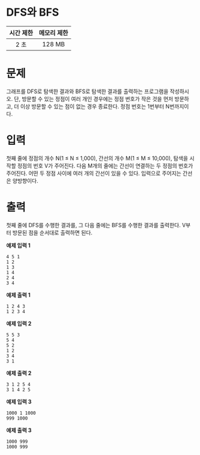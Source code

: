 # DFS와 BFS

| 시간 제한 |	메모리 제한|
| :---: |:---: |
|2 초|	128 MB |

# 문제
그래프를 DFS로 탐색한 결과와 BFS로 탐색한 결과를 출력하는 프로그램을 작성하시오. 단, 방문할 수 있는 정점이 여러 개인 경우에는 정점 번호가 작은 것을 먼저 방문하고, 더 이상 방문할 수 있는 점이 없는 경우 종료한다. 정점 번호는 1번부터 N번까지이다.

# 입력
첫째 줄에 정점의 개수 N(1 ≤ N ≤ 1,000), 간선의 개수 M(1 ≤ M ≤ 10,000), 탐색을 시작할 정점의 번호 V가 주어진다. 다음 M개의 줄에는 간선이 연결하는 두 정점의 번호가 주어진다. 어떤 두 정점 사이에 여러 개의 간선이 있을 수 있다. 입력으로 주어지는 간선은 양방향이다.

# 출력
첫째 줄에 DFS를 수행한 결과를, 그 다음 줄에는 BFS를 수행한 결과를 출력한다. V부터 방문된 점을 순서대로 출력하면 된다.

**예제 입력 1** 
```
4 5 1
1 2
1 3
1 4
2 4
3 4
```
**예제 출력 1** 
```
1 2 4 3
1 2 3 4
```
**예제 입력 2** 
```
5 5 3
5 4
5 2
1 2
3 4
3 1
```
**예제 출력 2** 
```
3 1 2 5 4
3 1 4 2 5
```
**예제 입력 3** 
```
1000 1 1000
999 1000
```
**예제 출력 3** 
```
1000 999
1000 999
```